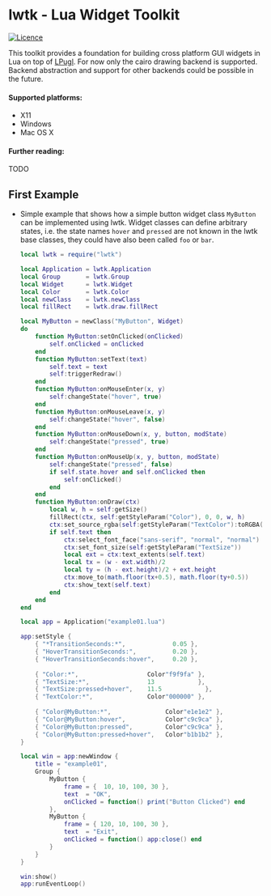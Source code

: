 # lwtk - Lua Widget Toolkit
[![Licence](http://img.shields.io/badge/Licence-MIT-brightgreen.svg)](LICENSE)

This toolkit provides a foundation for building cross platform GUI widgets in
Lua on top of [LPugl]. For now only the cairo drawing backend is supported. 
Backend abstraction and support for other backends could be possible in the
future.

#### Supported platforms: 
   * X11
   * Windows
   * Mac OS X 


#### Further reading:
   TODO

## First Example

* Simple example that shows how a simple button widget class `MyButton` can
  be implemented using lwtk. Widget classes can define arbitrary states, i.e. the state 
  names `hover` and `pressed` are not known in the lwtk base classes, they
  could have also been called `foo` or `bar`.
  

    ```lua
    local lwtk = require("lwtk")
    
    local Application = lwtk.Application
    local Group       = lwtk.Group
    local Widget      = lwtk.Widget
    local Color       = lwtk.Color
    local newClass    = lwtk.newClass
    local fillRect    = lwtk.draw.fillRect
    
    local MyButton = newClass("MyButton", Widget)
    do
        function MyButton:setOnClicked(onClicked)
            self.onClicked = onClicked
        end
        function MyButton:setText(text)
            self.text = text
            self:triggerRedraw()
        end
        function MyButton:onMouseEnter(x, y)
            self:changeState("hover", true)
        end
        function MyButton:onMouseLeave(x, y)
            self:changeState("hover", false)
        end
        function MyButton:onMouseDown(x, y, button, modState)
            self:changeState("pressed", true)
        end
        function MyButton:onMouseUp(x, y, button, modState)
            self:changeState("pressed", false)
            if self.state.hover and self.onClicked then
                self:onClicked()
            end
        end
        function MyButton:onDraw(ctx)
            local w, h = self:getSize()
            fillRect(ctx, self:getStyleParam("Color"), 0, 0, w, h)
            ctx:set_source_rgba(self:getStyleParam("TextColor"):toRGBA())
            if self.text then
                ctx:select_font_face("sans-serif", "normal", "normal")
                ctx:set_font_size(self:getStyleParam("TextSize"))
                local ext = ctx:text_extents(self.text)
                local tx = (w - ext.width)/2
                local ty = (h - ext.height)/2 + ext.height
                ctx:move_to(math.floor(tx+0.5), math.floor(ty+0.5))
                ctx:show_text(self.text)
            end
        end
    end
    
    local app = Application("example01.lua")
    
    app:setStyle {
        { "*TransitionSeconds:*",             0.05 },
        { "HoverTransitionSeconds:",          0.20 },
        { "HoverTransitionSeconds:hover",     0.20 },
        
        { "Color:*",                   Color"f9f9fa" },
        { "TextSize:*",                13            },
        { "TextSize:pressed+hover",    11.5            },
        { "TextColor:*",               Color"000000" },
        
        { "Color@MyButton:*",               Color"e1e1e2" },
        { "Color@MyButton:hover",           Color"c9c9ca" },
        { "Color@MyButton:pressed",         Color"c9c9ca" },
        { "Color@MyButton:pressed+hover",   Color"b1b1b2" },
    }

    local win = app:newWindow {
        title = "example01",
        Group {
            MyButton {
                frame = {  10, 10, 100, 30 },
                text  = "OK",
                onClicked = function() print("Button Clicked") end
            },
            MyButton {
                frame = { 120, 10, 100, 30 },
                text  = "Exit",
                onClicked = function() app:close() end
            }
        }
    }

    win:show()
    app:runEventLoop()
    ```

[lpugl]:                    https://github.com/osch/lua-lpugl#lpugl

